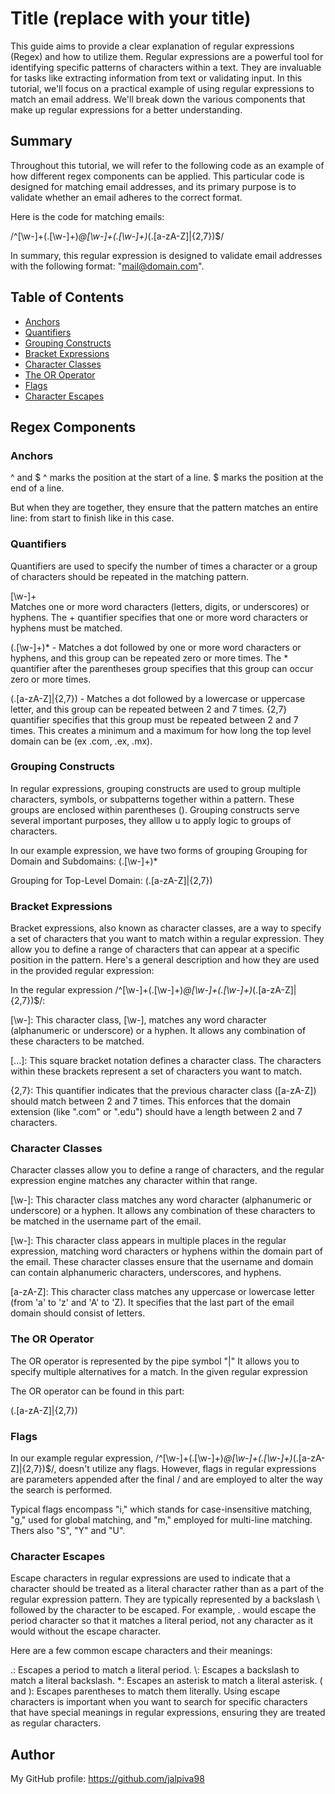 # Title (replace with your title)

This guide aims to provide a clear explanation of regular expressions (Regex) and how to utilize them. Regular expressions are a powerful tool for identifying specific patterns of characters within a text. They are invaluable for tasks like extracting information from text or validating input. In this tutorial, we'll focus on a practical example of using regular expressions to match an email address. We'll break down the various components that make up regular expressions for a better understanding.

## Summary

Throughout this tutorial, we will refer to the following code as an example of how different regex components can be applied. This particular code is designed for matching email addresses, and its primary purpose is to validate whether an email adheres to the correct format.

Here is the code for matching emails:

/^[\w-]+(\.[\w-]+)*@[\w-]+(\.[\w-]+)*(\.[a-zA-Z]|{2,7})$/

In summary, this regular expression is designed to validate email addresses with the following format: "mail@domain.com".

## Table of Contents

- [Anchors](#anchors)
- [Quantifiers](#quantifiers)
- [Grouping Constructs](#grouping-constructs)
- [Bracket Expressions](#bracket-expressions)
- [Character Classes](#character-classes)
- [The OR Operator](#the-or-operator)
- [Flags](#flags)
- [Character Escapes](#character-escapes)

## Regex Components

### Anchors
^ and $
^ marks the position at the start of a line. 
$ marks the position at the end of a line. 

But when they are together, they ensure that the pattern matches an entire line: from start to finish like in this case.


### Quantifiers

Quantifiers are used to specify the number of times a character or a group of characters should be repeated in the matching pattern.

[\w-]+  
Matches one or more word characters (letters, digits, or underscores) or hyphens.
The + quantifier specifies that one or more word characters or hyphens must be matched.

(\.[\w-]+)* - Matches a dot followed by one or more word characters or hyphens, and this group can be repeated zero or more times.
The * quantifier after the parentheses group specifies that this group can occur zero or more times.

(\.[a-zA-Z]|{2,7}) - Matches a dot followed by a lowercase or uppercase letter, and this group can be repeated between 2 and 7 times.
{2,7} quantifier specifies that this group must be repeated between 2 and 7 times.
This creates a minimum and a maximum for how long the top level domain can be (ex .com, .ex, .mx).

### Grouping Constructs

In regular expressions, grouping constructs are used to group multiple characters, symbols, or subpatterns together within a pattern. These groups are enclosed within parentheses (). Grouping constructs serve several important purposes, they alllow u to apply logic to groups of characters.

In our example expression, we have two forms of grouping
Grouping for Domain and Subdomains:
(\.[\w-]+)*

Grouping for Top-Level Domain:
(\.[a-zA-Z]|{2,7})

### Bracket Expressions

Bracket expressions, also known as character classes, are a way to specify a set of characters that you want to match within a regular expression. They allow you to define a range of characters that can appear at a specific position in the pattern. Here's a general description and how they are used in the provided regular expression:

In the regular expression /^[\w-]+(\.[\w-]+)*@[\w-]+(\.[\w-]+)*(\.[a-zA-Z]|{2,7})$/:

[\w-]: This character class, [\w-], matches any word character (alphanumeric or underscore) or a hyphen. It allows any combination of these characters to be matched.

[...]: This square bracket notation defines a character class. The characters within these brackets represent a set of characters you want to match.

{2,7}: This quantifier indicates that the previous character class ([a-zA-Z]) should match between 2 and 7 times. This enforces that the domain extension (like ".com" or ".edu") should have a length between 2 and 7 characters.

### Character Classes

Character classes allow you to define a range of characters, and the regular expression engine matches any character within that range.

[\w-]: This character class matches any word character (alphanumeric or underscore) or a hyphen. It allows any combination of these characters to be matched in the username part of the email.

[\w-]: This character class appears in multiple places in the regular expression, matching word characters or hyphens within the domain part of the email. These character classes ensure that the username and domain can contain alphanumeric characters, underscores, and hyphens.

[a-zA-Z]: This character class matches any uppercase or lowercase letter (from 'a' to 'z' and 'A' to 'Z). It specifies that the last part of the email domain should consist of letters.

### The OR Operator

The OR operator is represented by the pipe symbol "|"
It allows you to specify multiple alternatives for a match. In the given regular expression

The OR operator can be found in this part:

(\.[a-zA-Z]|{2,7})

### Flags

In our example regular expression, /^[\w-]+(\.[\w-]+)*@[\w-]+(\.[\w-]+)*(\.[a-zA-Z]|{2,7})$/, doesn't utilize any flags. However, flags in regular expressions are parameters appended after the final / and are employed to alter the way the search is performed.

Typical flags encompass "i," which stands for case-insensitive matching, "g," used for global matching, and "m," employed for multi-line matching. Thers also "S", "Y" and "U".

### Character Escapes

Escape characters in regular expressions are used to indicate that a character should be treated as a literal character rather than as a part of the regular expression pattern. They are typically represented by a backslash \ followed by the character to be escaped. For example, \. would escape the period character so that it matches a literal period, not any character as it would without the escape character.

Here are a few common escape characters and their meanings:

\.: Escapes a period to match a literal period.
\\: Escapes a backslash to match a literal backslash.
\*: Escapes an asterisk to match a literal asterisk.
\( and \): Escapes parentheses to match them literally.
Using escape characters is important when you want to search for specific characters that have special meanings in regular expressions, ensuring they are treated as regular characters.

## Author

My GitHub profile: https://github.com/jalpiva98

